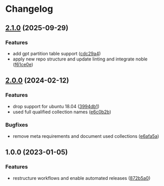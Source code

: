 # Changelog

## [2.1.0](https://github.com/rolehippie/volume/compare/v2.0.0...v2.1.0) (2025-09-29)


### Features

* add gpt partition table support ([cdc29a4](https://github.com/rolehippie/volume/commit/cdc29a4dfb89103de44a2699c68afd02982de24e))
* apply new repo structure and update linting and integrate noble ([f61ce0e](https://github.com/rolehippie/volume/commit/f61ce0ed92ecdeeda00131c67c1ae377e0c4d94a))

## [2.0.0](https://github.com/rolehippie/volume/compare/v1.0.0...v2.0.0) (2024-02-12)


### Features

* drop support for ubuntu 18.04 ([3994db1](https://github.com/rolehippie/volume/commit/3994db119480032638d7aab3a4f0aed0198aa00d))
* used full qualified collection names ([e6c0b2b](https://github.com/rolehippie/volume/commit/e6c0b2b58e5594d578da2c8a6c24c1b384ab29bf))


### Bugfixes

* remove meta requirements and document used collections ([e6afa5a](https://github.com/rolehippie/volume/commit/e6afa5a69fb94ccf1dc85f380d776543528f8c69))

## 1.0.0 (2023-01-05)


### Features

* restructure workflows and enable automated releases ([872b5a0](https://github.com/rolehippie/volume/commit/872b5a0d26537b7fce63d020987bcc79aecab5ea))
